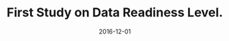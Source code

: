 ---
title: "First Study on Data Readiness Level."
collection: publications
permalink: /publication/2016-12-01-arxiv
date: 2016-12-01
venue: 'arXiv preprint arXiv:1702.02107 (Preprint)'
paperurl: 'http://guanh01.github.io/files/17arxiv.pdf'
authors: 'Hui Guan, Thanos Gentimis, Hamid , and James Keiser'
---